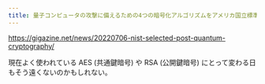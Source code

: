 ```yaml
---
title: 量子コンピュータの攻撃に備えるための4つの暗号化アルゴリズムをアメリカ国立標準技術研究所が採択 - GIGAZINE
---
```


https://gigazine.net/news/20220706-nist-selected-post-quantum-cryptography/

現在よく使われている AES (共通鍵暗号) や RSA (公開鍵暗号) にとって変わる日もそう遠くないのかもしれない。

